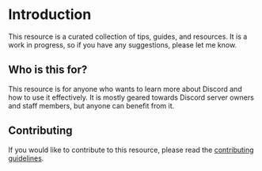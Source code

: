 # Introduction

This resource is a curated collection of tips, guides, and resources. It is a work in progress, so if you have any suggestions, please let me know.

## Who is this for?

This resource is for anyone who wants to learn more about Discord and how to use it effectively. It is mostly geared towards Discord server owners and staff members, but anyone can benefit from it.

## Contributing

If you would like to contribute to this resource, please read the [contributing guidelines](https://github.com/slekup/discord-resources/).
